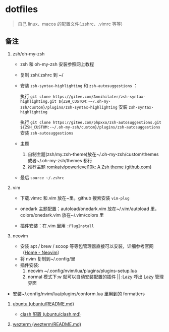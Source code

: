 # dotfiles

> 自己 linux、macos 的配置文件(.zshrc、.vimrc 等等)

## 备注

1. zsh/oh-my-zsh
   
   - zsh 和 oh-my-zsh 安装参照网上教程
   
   - 复制 zsh/.zshrc 到 ~/
   
   - 安装 `zsh-syntax-highlighting` 和 `zsh-autosuggestions` ：
     
     执行 `git clone https://gitee.com/Annihilater/zsh-syntax-highlighting.git ${ZSH_CUSTOM:-~/.oh-my-zsh/custom}/plugins/zsh-syntax-highlighting` 安装 `zsh-syntax-highlighting`
     
     执行 `git clone https://gitee.com/phpxxo/zsh-autosuggestions.git ${ZSH_CUSTOM:-~/.oh-my-zsh/custom}/plugins/zsh-autosuggestions` 安装 `zsh-autosuggestions`
   
   - 主题
     
     1. 自制主题(zsh/my.zsh-theme)放在\~/.oh-my-zsh/custom/themes 或者\~/.oh-my-zsh/themes 都行
     2. 推荐主题 [romkatv/powerlevel10k: A Zsh theme (github.com)](https://github.com/romkatv/powerlevel10k)
   
   - 最后 `source ~/.zshrc`

2. vim
   
   - 下载.vimrc 和.vim 放在~里，github 搜索安装 `vim-plug`
   
   - onedark 主题配置：autoload/onedark.vim 放在\~/.vim/autoload 里，colors/onedark.vim 放在\~/.vim/colors 里
   
   - 插件安装：在.vim 里用 `:PlugInstall`

3. neovim
   
   - 安装 apt / brew / scoop 等等包管理器直接可以安装，详细参考官网（[Home - Neovim](https://neovim.io/)）
   - 将 nvim 复制到\~/.config/里
   - 插件安装:
     1. neovim \~/.config/nvim/lua/plugins/plugins-setup.lua
     2. normal 模式下:w 就可以自动安装配置的插件 || :Lazy 呼出 Lazy 管理界面
- 安装\~/.config/nvim/lua/plugins/conform.lua 里用到的 formatters
1. [ubuntu (ubuntu/README.md)](ubuntu/README.md)
   
   - [clash 配置 (ubuntu/clash.md)](ubuntu/clash.md)

2. [wezterm (wezterm/README.md)](wezterm/README.md)
